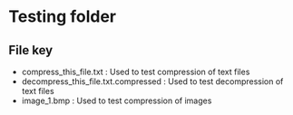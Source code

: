 # Testing folder #

## File key ##

- compress_this_file.txt : Used to test compression of text files
- decompress_this_file.txt.compressed : Used to test decompression of text files
- image_1.bmp : Used to test compression of images